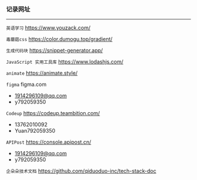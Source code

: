### 记录网址

***

`英语学习` 	https://www.youzack.com/

`毒蘑菇css` https://color.dumogu.top/gradient/

`生成代码块`	https://snippet-generator.app/

`JavaScript 实用工具库`	https://www.lodashjs.com/

`animate` https://animate.style/

`figma` figma.com
* 1914296109@qq.com
* y792059350

`Codeup` https://codeup.teambition.com/
* 13762010092
* Yuan792059350

`APIPost` https://console.apipost.cn/
* 1914296109@qq.com
* y792059350
  
`企朵朵技术文档` https://github.com/qiduoduo-inc/tech-stack-doc